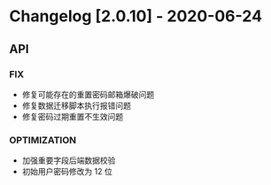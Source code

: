 <!-- generated by script, do not modify it manually -->
# Changelog [2.0.10] - 2020-06-24

## API

### FIX

- 修复可能存在的重置密码邮箱爆破问题
- 修复数据迁移脚本执行报错问题
- 修复密码过期重置不生效问题

### OPTIMIZATION

- 加强重要字段后端数据校验
- 初始用户密码修改为 12 位

